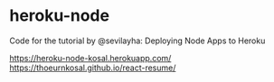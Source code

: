 heroku-node
===========

Code for the tutorial by @sevilayha: Deploying Node Apps to Heroku

https://heroku-node-kosal.herokuapp.com/
https://thoeurnkosal.github.io/react-resume/